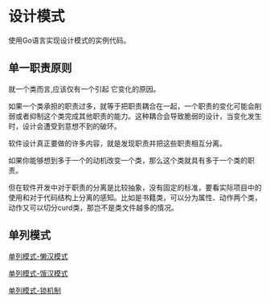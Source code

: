 # 设计模式
使用Go语言实现设计模式的实例代码。

## 单一职责原则
就一个类而言,应该仅有一个引起 它变化的原因。

如果一个类承担的职责过多，就等于把职责耦合在一起，一个职责的变化可能会削弱或者抑制这个类完成其他职责的能力。这种耦合会导致脆弱的设计，当变化发生时，设计会遭受到意想不到的破环。

软件设计真正要做的许多内容，就是发现职责并把这些职责相互分离。

如果你能够想到多于一个的动机改变一个类，那么这个类就具有多于一个类的职责。

但在软件开发中对于职责的分离是比较抽象，没有固定的标准，要看实际项目中的使用和对于代码结构上分离的感知。比如是书籍类，可以分为属性、动作两个类，动作又可以切分curd类，那岂不是类文件越多的情况。

## 单列模式
[单列模式-懒汉模式](https://github.com/WalkingSun/DesignPattern/tree/master/singleton/singleton02.go)

[单列模式-饿汉模式](https://github.com/WalkingSun/DesignPattern/tree/master/singleton/singleton.go)

[单列模式-锁机制](https://github.com/WalkingSun/DesignPattern/tree/master/singleton/singleton03.go)